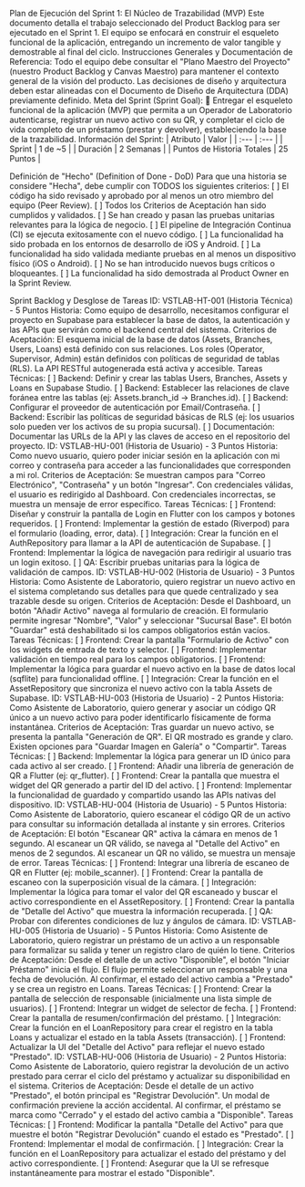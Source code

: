 Plan de Ejecución del Sprint 1: El Núcleo de Trazabilidad (MVP)
Este documento detalla el trabajo seleccionado del Product Backlog para ser ejecutado en el Sprint 1. El equipo se enfocará en construir el esqueleto funcional de la aplicación, entregando un incremento de valor tangible y demostrable al final del ciclo.
Instrucciones Generales y Documentación de Referencia:
Todo el equipo debe consultar el "Plano Maestro del Proyecto" (nuestro Product Backlog y Canvas Maestro) para mantener el contexto general de la visión del producto. Las decisiones de diseño y arquitectura deben estar alineadas con el Documento de Diseño de Arquitectura (DDA) previamente definido.
Meta del Sprint (Sprint Goal): 🎯
Entregar el esqueleto funcional de la aplicación (MVP) que permita a un Operador de Laboratorio autenticarse, registrar un nuevo activo con su QR, y completar el ciclo de vida completo de un préstamo (prestar y devolver), estableciendo la base de la trazabilidad.
Información del Sprint: | Atributo | Valor | | :--- | :--- | | Sprint | 1 de ~5 | | Duración | 2 Semanas | | Puntos de Historia Totales | 25 Puntos |

Definición de "Hecho" (Definition of Done - DoD)
Para que una historia se considere "Hecha", debe cumplir con TODOS los siguientes criterios:
[ ] El código ha sido revisado y aprobado por al menos un otro miembro del equipo (Peer Review).
[ ] Todos los Criterios de Aceptación han sido cumplidos y validados.
[ ] Se han creado y pasan las pruebas unitarias relevantes para la lógica de negocio.
[ ] El pipeline de Integración Continua (CI) se ejecuta exitosamente con el nuevo código.
[ ] La funcionalidad ha sido probada en los entornos de desarrollo de iOS y Android.
[ ] La funcionalidad ha sido validada mediante pruebas en al menos un dispositivo físico (iOS o Android).
[ ] No se han introducido nuevos bugs críticos o bloqueantes.
[ ] La funcionalidad ha sido demostrada al Product Owner en la Sprint Review.

Sprint Backlog y Desglose de Tareas
ID: VSTLAB-HT-001 (Historia Técnica) - 5 Puntos
Historia: Como equipo de desarrollo, necesitamos configurar el proyecto en Supabase para establecer la base de datos, la autenticación y las APIs que servirán como el backend central del sistema. Criterios de Aceptación:
El esquema inicial de la base de datos (Assets, Branches, Users, Loans) está definido con sus relaciones.
Los roles (Operator, Supervisor, Admin) están definidos con políticas de seguridad de tablas (RLS).
La API RESTful autogenerada está activa y accesible. Tareas Técnicas:
[ ] Backend: Definir y crear las tablas Users, Branches, Assets y Loans en Supabase Studio.
[ ] Backend: Establecer las relaciones de clave foránea entre las tablas (ej: Assets.branch_id -> Branches.id).
[ ] Backend: Configurar el proveedor de autenticación por Email/Contraseña.
[ ] Backend: Escribir las políticas de seguridad básicas de RLS (ej: los usuarios solo pueden ver los activos de su propia sucursal).
[ ] Documentación: Documentar las URLs de la API y las claves de acceso en el repositorio del proyecto.
ID: VSTLAB-HU-001 (Historia de Usuario) - 3 Puntos
Historia: Como nuevo usuario, quiero poder iniciar sesión en la aplicación con mi correo y contraseña para acceder a las funcionalidades que corresponden a mi rol. Criterios de Aceptación:
Se muestran campos para "Correo Electrónico", "Contraseña" y un botón "Ingresar".
Con credenciales válidas, el usuario es redirigido al Dashboard.
Con credenciales incorrectas, se muestra un mensaje de error específico. Tareas Técnicas:
[ ] Frontend: Diseñar y construir la pantalla de Login en Flutter con los campos y botones requeridos.
[ ] Frontend: Implementar la gestión de estado (Riverpod) para el formulario (loading, error, data).
[ ] Integración: Crear la función en el AuthRepository para llamar a la API de autenticación de Supabase.
[ ] Frontend: Implementar la lógica de navegación para redirigir al usuario tras un login exitoso.
[ ] QA: Escribir pruebas unitarias para la lógica de validación de campos.
ID: VSTLAB-HU-002 (Historia de Usuario) - 3 Puntos
Historia: Como Asistente de Laboratorio, quiero registrar un nuevo activo en el sistema completando sus detalles para que quede centralizado y sea trazable desde su origen. Criterios de Aceptación:
Desde el Dashboard, un botón "Añadir Activo" navega al formulario de creación.
El formulario permite ingresar "Nombre", "Valor" y seleccionar "Sucursal Base".
El botón "Guardar" está deshabilitado si los campos obligatorios están vacíos. Tareas Técnicas:
[ ] Frontend: Crear la pantalla "Formulario de Activo" con los widgets de entrada de texto y selector.
[ ] Frontend: Implementar validación en tiempo real para los campos obligatorios.
[ ] Frontend: Implementar la lógica para guardar el nuevo activo en la base de datos local (sqflite) para funcionalidad offline.
[ ] Integración: Crear la función en el AssetRepository que sincroniza el nuevo activo con la tabla Assets de Supabase.
ID: VSTLAB-HU-003 (Historia de Usuario) - 2 Puntos
Historia: Como Asistente de Laboratorio, quiero generar y asociar un código QR único a un nuevo activo para poder identificarlo físicamente de forma instantánea. Criterios de Aceptación:
Tras guardar un nuevo activo, se presenta la pantalla "Generación de QR".
El QR mostrado es grande y claro.
Existen opciones para "Guardar Imagen en Galería" o "Compartir". Tareas Técnicas:
[ ] Backend: Implementar la lógica para generar un ID único para cada activo al ser creado.
[ ] Frontend: Añadir una librería de generación de QR a Flutter (ej: qr_flutter).
[ ] Frontend: Crear la pantalla que muestra el widget del QR generado a partir del ID del activo.
[ ] Frontend: Implementar la funcionalidad de guardado y compartido usando las APIs nativas del dispositivo.
ID: VSTLAB-HU-004 (Historia de Usuario) - 5 Puntos
Historia: Como Asistente de Laboratorio, quiero escanear el código QR de un activo para consultar su información detallada al instante y sin errores. Criterios de Aceptación:
El botón "Escanear QR" activa la cámara en menos de 1 segundo.
Al escanear un QR válido, se navega al "Detalle del Activo" en menos de 2 segundos.
Al escanear un QR no válido, se muestra un mensaje de error. Tareas Técnicas:
[ ] Frontend: Integrar una librería de escaneo de QR en Flutter (ej: mobile_scanner).
[ ] Frontend: Crear la pantalla de escaneo con la superposición visual de la cámara.
[ ] Integración: Implementar la lógica para tomar el valor del QR escaneado y buscar el activo correspondiente en el AssetRepository.
[ ] Frontend: Crear la pantalla de "Detalle del Activo" que muestra la información recuperada.
[ ] QA: Probar con diferentes condiciones de luz y ángulos de cámara.
ID: VSTLAB-HU-005 (Historia de Usuario) - 5 Puntos
Historia: Como Asistente de Laboratorio, quiero registrar un préstamo de un activo a un responsable para formalizar su salida y tener un registro claro de quién lo tiene. Criterios de Aceptación:
Desde el detalle de un activo "Disponible", el botón "Iniciar Préstamo" inicia el flujo.
El flujo permite seleccionar un responsable y una fecha de devolución.
Al confirmar, el estado del activo cambia a "Prestado" y se crea un registro en Loans. Tareas Técnicas:
[ ] Frontend: Crear la pantalla de selección de responsable (inicialmente una lista simple de usuarios).
[ ] Frontend: Integrar un widget de selector de fecha.
[ ] Frontend: Crear la pantalla de resumen/confirmación del préstamo.
[ ] Integración: Crear la función en el LoanRepository para crear el registro en la tabla Loans y actualizar el estado en la tabla Assets (transacción).
[ ] Frontend: Actualizar la UI del "Detalle del Activo" para reflejar el nuevo estado "Prestado".
ID: VSTLAB-HU-006 (Historia de Usuario) - 2 Puntos
Historia: Como Asistente de Laboratorio, quiero registrar la devolución de un activo prestado para cerrar el ciclo del préstamo y actualizar su disponibilidad en el sistema. Criterios de Aceptación:
Desde el detalle de un activo "Prestado", el botón principal es "Registrar Devolución".
Un modal de confirmación previene la acción accidental.
Al confirmar, el préstamo se marca como "Cerrado" y el estado del activo cambia a "Disponible". Tareas Técnicas:
[ ] Frontend: Modificar la pantalla "Detalle del Activo" para que muestre el botón "Registrar Devolución" cuando el estado es "Prestado".
[ ] Frontend: Implementar el modal de confirmación.
[ ] Integración: Crear la función en el LoanRepository para actualizar el estado del préstamo y del activo correspondiente.
[ ] Frontend: Asegurar que la UI se refresque instantáneamente para mostrar el estado "Disponible".

